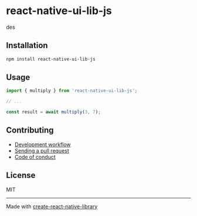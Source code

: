 # react-native-ui-lib-js

des

## Installation


```sh
npm install react-native-ui-lib-js
```


## Usage


```js
import { multiply } from 'react-native-ui-lib-js';

// ...

const result = await multiply(3, 7);
```


## Contributing

- [Development workflow](CONTRIBUTING.md#development-workflow)
- [Sending a pull request](CONTRIBUTING.md#sending-a-pull-request)
- [Code of conduct](CODE_OF_CONDUCT.md)

## License

MIT

---

Made with [create-react-native-library](https://github.com/callstack/react-native-builder-bob)
